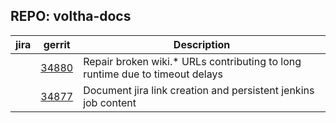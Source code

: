 ## REPO: voltha-docs

| jira | gerrit | Description |
| -----| ------ | ------------|
|      | [34880](https://gerrit.opencord.org/c/voltha-docs/+/34880) | Repair broken wiki.* URLs contributing to long runtime due to timeout delays |
|      | [34877](https://gerrit.opencord.org/c/voltha-docs/+/34877) | Document jira link creation and persistent jenkins job content |

